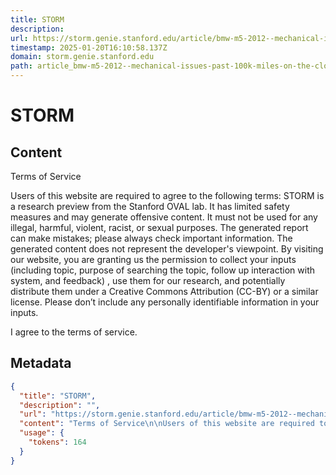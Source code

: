 ```yaml
---
title: STORM
description: 
url: https://storm.genie.stanford.edu/article/bmw-m5-2012--mechanical-issues-past-100k-miles-on-the-clock-65939
timestamp: 2025-01-20T16:10:58.137Z
domain: storm.genie.stanford.edu
path: article_bmw-m5-2012--mechanical-issues-past-100k-miles-on-the-clock-65939
---
```


# STORM



## Content

Terms of Service

Users of this website are required to agree to the following terms: STORM is a research preview from the Stanford OVAL lab. It has limited safety measures and may generate offensive content. It must not be used for any illegal, harmful, violent, racist, or sexual purposes. The generated report can make mistakes; please always check important information. The generated content does not represent the developer's viewpoint. By visiting our website, you are granting us the permission to collect your inputs (including topic, purpose of searching the topic, follow up interaction with system, and feedback) , use them for our research, and potentially distribute them under a Creative Commons Attribution (CC-BY) or a similar license. Please don’t include any personally identifiable information in your inputs.

I agree to the terms of service.

## Metadata

```json
{
  "title": "STORM",
  "description": "",
  "url": "https://storm.genie.stanford.edu/article/bmw-m5-2012--mechanical-issues-past-100k-miles-on-the-clock-65939",
  "content": "Terms of Service\n\nUsers of this website are required to agree to the following terms: STORM is a research preview from the Stanford OVAL lab. It has limited safety measures and may generate offensive content. It must not be used for any illegal, harmful, violent, racist, or sexual purposes. The generated report can make mistakes; please always check important information. The generated content does not represent the developer's viewpoint. By visiting our website, you are granting us the permission to collect your inputs (including topic, purpose of searching the topic, follow up interaction with system, and feedback) , use them for our research, and potentially distribute them under a Creative Commons Attribution (CC-BY) or a similar license. Please don’t include any personally identifiable information in your inputs.\n\nI agree to the terms of service.",
  "usage": {
    "tokens": 164
  }
}
```
